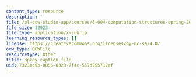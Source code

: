 ```yaml
---
content_type: resource
description: ''
file: /ol-ocw-studio-app/courses/6-004-computation-structures-spring-2017/7323ac9b085683237f4c557d955712af_swdDzsfFflo.srt
file_size: 12923
file_type: application/x-subrip
learning_resource_types: []
license: https://creativecommons.org/licenses/by-nc-sa/4.0/
ocw_type: OCWFile
resourcetype: Other
title: 3play caption file
uid: 7323ac9b-0856-8323-7f4c-557d955712af
---
```


